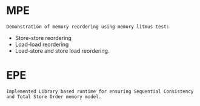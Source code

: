# MPE
    Demonstration of memory reordering using memory litmus test:
* Store-store reordering
* Load-load reordering
* Load-store and store load reordering.

# EPE
    Implemented Library based runtime for ensuring Sequential Consistency and Total Store Order memory model.